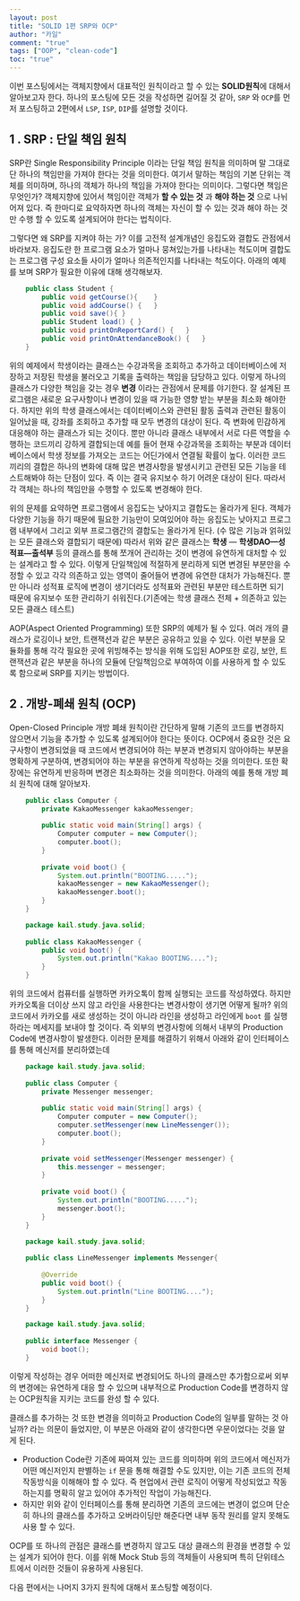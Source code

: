 ```yaml
---
layout: post
title: "SOLID 1편 SRP와 OCP"
author: "카일"
comment: "true"
tags: ["OOP", "clean-code"]
toc: "true"
---
```


이번 포스팅에서는 객체지향에서 대표적인 원칙이라고 할 수 있는 **SOLID원칙**에 대해서 알아보고자 한다. 하나의 포스팅에 모든 것을 작성하면 길어질 것 같아, `SRP` 와 `OCP`를 먼저 포스팅하고 2편에서 `LSP`, `ISP`, `DIP`를 설명할 것이다. 

## 1 . SRP : 단일 책임 원칙

SRP란 Single Responsibility Principle 이라는 단일 책임 원칙을 의미하며 말 그대로 단 하나의 책임만을 가져야 한다는 것을 의미한다. 여기서 말하는 책임의 기본 단위는 객체를 의미하며, 하나의 객체가 하나의 책임을 가져야 한다는 의미이다. 그렇다면 책임은 무엇인가? 객체지향에 있어서 책임이란 객체가 **할 수 있는 것** 과 **해야 하는 것** 으로 나뉘어져 있다. 즉 한마디로 요약하자면 하나의 객체는 자신이 할 수 있는 것과 해야 하는 것만 수행 할 수 있도록 설계되어야 한다는 법칙이다. 

그렇다면 왜 SRP를 지켜야 하는 가? 이를 고전적 설계개념인 응집도와 결합도 관점에서 바라보자. 응집도란 한 프로그램 요소가 얼마나 뭉쳐있는가를 나타내는 척도이며 결합도는 프로그램 구성 요소들 사이가 얼마나 의존적인지를 나타내는 척도이다. 아래의 예제를 보며 SRP가 필요한 이유에 대해 생각해보자.
```java
    public class Student {
    	public void getCourse(){	}
    	public void addCourse() {	}
    	public void save(){	}
    	public Student load() {	}
    	public void printOnReportCard() {	}
    	public void printOnAttendanceBook() {	}
    }
```
위의 예제에서 학생이라는 클래스는 수강과목을 조회하고 추가하고 데이터베이스에 저장하고 저장된 학생을 불러오고 기록을 출력하는 책임을 담당하고 있다. 이렇게 하나의 클래스가 다양한 책임을 갖는 경우 **변경** 이라는 관점에서 문제를 야기한다. 잘 설계된 프로그램은 새로운 요구사항이나 변경이 있을 때 가능한 영향 받는 부분을 최소화 해야한다. 하지만 위의 학생 클래스에서는 데이터베이스와 관련된 활동 출력과 관련된 활동이 일어났을 때, 강좌를 조회하고 추가할 때 모두 변경의 대상이 된다. 즉 변화에 민감하게 대응해야 하는 클래스가 되는 것이다. 뿐만 아니라 클래스 내부에서 서로 다른 역할을 수행하는 코드끼리 강하게 결합되는데 예를 들어 현재 수강과목을 조회하는 부분과 데이터베이스에서 학생 정보를 가져오는 코드는 어딘가에서 연결될 확률이 높다. 이러한 코드끼리의 결합은 하나의 변화에 대해 많은 변경사항을 발생시키고 관련된 모든 기능을 테스트해봐야 하는 단점이 있다. 즉 이는 결국 유지보수 하기 어려운 대상이 된다. 따라서 각 객체는 하나의 책임만을 수행할 수 있도록 변경해야 한다. 

위의 문제를 요약하면 프로그램에서 응집도는 낮아지고 결합도는 올라가게 된다. 객체가 다양한 기능을 하기 때문에 필요한 기능만이 모여있어야 하는 응집도는 낮아지고 프로그램 내부에서 그리고 외부 프로그램간의 결합도는 올라가게 된다. (수 많은 기능과 얽혀있는 모든 클래스와 결합되기 때문에) 따라서 위와 같은 클래스는 **학생** — **학생DAO—성적표—출석부** 등의 클래스를 통해 쪼개어 관리하는 것이 변경에 유연하게 대처할 수 있는 설계라고 할 수  있다. 이렇게 단일책임에 적절하게 분리하게 되면 변경된 부분만을 수정할 수 있고 각각 의존하고 있는 영역이 줄어들어 변경에 유연한 대처가 가능해진다. 뿐만 아니라 성적표 로직에 변경이 생기더라도 성적표와 관련된 부분만 테스트하면 되기 때문에 유지보수 또한 관리하기 쉬워진다.(기존에는 학생 클래스 전체 + 의존하고 있는 모든 클래스 테스트)

AOP(Aspect Oriented Programming) 또한 SRP의 예제가 될 수 있다. 여러 개의 클래스가 로깅이나 보안, 트랜잭션과 같은 부분은 공유하고 있을 수 있다. 이런 부분을 모듈화를 통해 각각 필요한 곳에 위빙해주는 방식을 위해 도입된 AOP또한 로깅, 보안, 트랜잭션과 같은 부분을 하나의 모듈에 단일책임으로 부여하여 이를 사용하게 할 수 있도록 함으로써 SRP를 지키는 방법이다.

## 2 . 개방-폐쇄 원칙 (OCP)

Open-Closed Principle 개방 폐쇄 원칙이란 간단하게 말해 기존의 코드를 변경하지 않으면서 기능을 추가할 수 있도록 설계되어야 한다는 뜻이다. OCP에서 중요한 것은 요구사항이 변경되었을 때 코드에서 변경되어야 하는 부분과 변경되지 않아야하는 부분을 명확하게 구분하여,  변경되어야 하는 부분을 유연하게 작성하는 것을 의미한다. 또한 확장에는 유연하게 반응하며 변경은 최소화하는 것을 의미한다. 아래의 예를 통해 개방 폐쇠 원칙에 대해 알아보자.

```java    
    public class Computer {
    	private KakaoMessenger kakaoMessenger;
    	
    	public static void main(String[] args) {
    		Computer computer = new Computer();
    		computer.boot();
    	}
    
    	private void boot() {
    		System.out.println("BOOTING.....");
    		kakaoMessenger = new KakaoMessenger();
    		kakaoMessenger.boot();
    	}
    }
```
```java
    package kail.study.java.solid;
    
    public class KakaoMessenger {
    	public void boot() {
    		System.out.println("Kakao BOOTING....");
    	}
    }
```
위의 코드에서 컴퓨터를 실행하면 카카오톡이 함께 실행되는 코드를 작성하였다. 하지만 카카오톡을 더이상 쓰지 않고 라인을 사용한다는 변경사항이 생기면 어떻게 될까? 위의 코드에서 카카오를 새로 생성하는 것이 아니라 라인을 생성하고 라인에게 `boot` 를 실행하라는 메세지를 보내야 할 것이다. 즉 외부의 변경사항에 의해서 내부의 Production Code에 변경사항이 발생한다. 이러한 문제를 해결하기 위해서 아래와 같이 인터페이스를 통해 메신저를 분리하였는데
```java
    package kail.study.java.solid;
    
    public class Computer {
    	private Messenger messenger;
    	
    	public static void main(String[] args) {
    		Computer computer = new Computer();
    		computer.setMessenger(new LineMessenger());
    		computer.boot();
    	}
    
    	private void setMessenger(Messenger messenger) {
    		this.messenger = messenger;
    	}
    
    	private void boot() {
    		System.out.println("BOOTING.....");
    		messenger.boot();
    	}
    }
```
```java
    package kail.study.java.solid;
    
    public class LineMessenger implements Messenger{
    
    	@Override
    	public void boot() {
    		System.out.println("Line BOOTING....");
    	}
    }
```
```java
    package kail.study.java.solid;
    
    public interface Messenger {
    	void boot();
    }
```
이렇게 작성하는 경우 어떠한 메신저로 변경되어도 하나의 클래스만 추가함으로써 외부의 변경에는 유연하게 대응 할 수 있으며 내부적으로 Production Code를 변경하지 않는 OCP원칙을 지키는 코드를 완성 할 수 있다.

클래스를 추가하는 것 또한 변경을 의미하고 Production Code의 일부를 말하는 것 아닐까? 라는 의문이 들었지만, 이 부분은 아래와 같이 생각한다면 우문이었다는 것을 알게 된다.

- Production Code란 기존에 짜여져 있는 코드를 의미하며 위의 코드에서 메신저가 어떤 메신저인지 판별하는 `if` 문을 통해 해결할 수도 있지만, 이는 기존 코드의 전체 작동방식을 이해해야 할 수 있다. 즉 현업에서 관련 로직이 어떻게 작성되었고 작동하는지를 명확히 알고 있어야 추가적인 작업이 가능해진다.
- 하지만 위와 같이 인터페이스를 통해 분리하면 기존의 코드에는 변경이 없으며 단순히 하나의 클래스를 추가하고 오버라이딩만 해준다면 내부 동작 원리를 알지 못해도 사용 할 수 있다.

OCP를 또 하나의 관점은 클래스를 변경하지 않고도 대상 클래스의 환경을 변경할 수 있는 설계가 되어야 한다. 이를 위해 Mock Stub 등의 객체들이 사용되며 특히 단위테스트에서 이러한 것들이 유용하게 사용된다. 

다음 편에서는 나머지 3가지 원칙에 대해서 포스팅할 예정이다.


